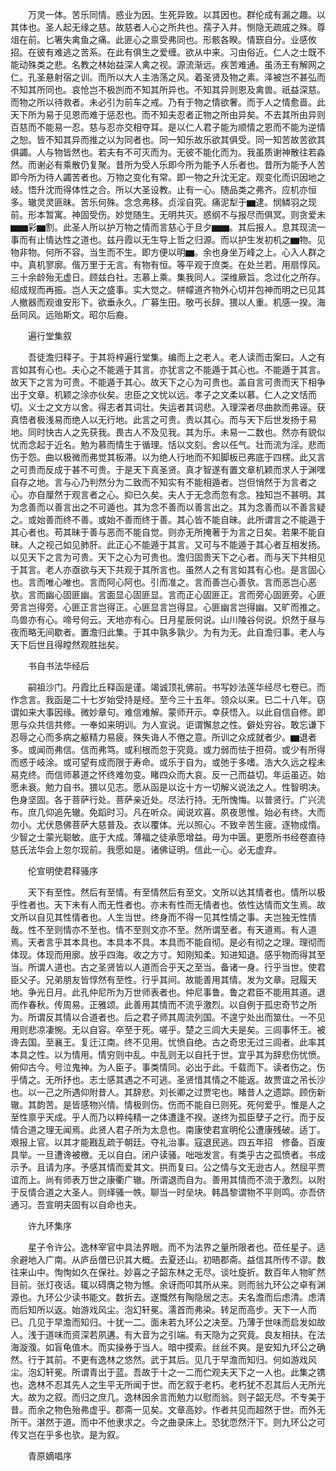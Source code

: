 <!-- { "loadSidebar": true } -->
　　万灵一体。苦乐同情。惑业为因。生死异致。以其因也。群伦成有漏之趣。以其体也。圣人起无缘之慈。故慈者人心之所共也。孺子入井。恻隐无疏戚之殊。尊俎在前。匕箸失禽鱼之痛。此匪心之禀受弗同也。形骸各睽。情窾自分。业感攸招。在彼有难逃之苦系。在此有俱生之爱缠。欲从中来。习由俗近。仁人之士既不能动殊类之悲。名教之林始益深人禽之视。源流渐远。疾苦难通。虽汤王有解网之仁。孔圣悬射宿之训。而所以大人主浩荡之风。着圣贤及物之素。泽被岂不甚弘而不知其所同也。哀怆岂不极剀而不知其所异也。不知其异则恩及禽兽。祇益深慈。而物之所以待救者。未必引为前车之戒。乃有于物之情欲奢。而于人之情愈啬。此天下所为易于见恩而难于惩忍也。而不知夫忍者正物之所由异矣。不去其所由异则百慈而不能易一忍。慈与忍亦交相夺耳。是以仁人君子能为顺情之恩而不能为逆情之恕。皆不知其异而推之以为同者也。同一知乐故乐欲其俱受。同一知苦故苦欲其俱蠲。人与物皆然也。若夫有不可灭而为。无彼不能化而为。我虽质谢神散往若淼然。而谢必有乘散仍复聚。昔所为受人乐即今所为能予人乐者也。昔所为能予人苦即今所为待人蠲苦者也。万物之变化有常。即一物之升沈无定。观变化而识因地之岐。悟升沈而得体性之合。所以大圣设教。止有一心。随品类之弗齐。应机亦恒多。辙灵灵匪昧。苦乐何殊。念念弗移。贞淫自究。痛泥犁于▆逮。悯鳞羽之现前。形本暂寓。神固受伤。妙觉随生。无明共灭。惑纲不与报尽而俱冥。则贪爱未▆▆彩▆割。此圣人所以护万物之情而言慈心于旦夕▆▆。其后报人。息其现流一事而有止情达性之道也。兹丹霞以无生导上哲之归源。而以护生发初机之▆物。见物非物。何所不容。当生而不生。即方便以明▆。余也身坐万峰之上。心入人群之中。真机寥廓。偕万里于无言。有物有恒。等平观于庶类。在处兰若。用扇惇风。三十余龄殆无虚日。顾兹白社。志慕上乘。集我同人。深维厥旨。念过化之所存。绍成规而再振。岂人天之盛事。实大觉之。帡幪道齐物外心切并包神而明之已见其人撤器而观谁安形下。欲垂永久。广募生田。敬丐长辞。猥以人重。机感一揆。海岳同风。远贻斯文。昭尔后裔。

　　遍行堂集叙

　　吾徒澹归释子。于其将梓遍行堂集。编而上之老人。老人读而击案曰。人之有言如其有心也。夫心之不能遁于其言。亦犹言之不能遁于其心也。不能遁于其言。故天下之言为可贵。不能遁于其心。故天下之心为可贵也。盖自言可贵而天下相争出于文章。机颖之涂亦伙矣。忠臣之文忧以远。孝子之文柔以慕。仁人之文恬而切。义士之文方以舍。得志者其词壮。失运者其词悲。入理深者尽曲款而弗诬。获真悟者极浅易而绝人以无行地。此言之可贵。贵以其心。而与天下后世发扬于易地。同时快古人之先获我。畏古人不及见我。其为乐。未易一二数也。然亦有貌似忧而念起于近名。勉为慕而情生于循理。恬以文刻。舍以任气。壮而流为淫。悲而伤于怨。曲以极微而弗觉其板滞。以为绝人行地而不知脚板已弗底于四楞。此又言之可贵而反成于甚不可贵。于是天下真圣贤。真才智遂有置文章机颖而求人于渊嘿自存之地。言与心乃判然分为二致而不知实有不能相遁者。岂但悄然于为言者之心。亦自厘然于观言者之心。抑已久矣。夫人于无念而忽有念。独知岂不甚明。其为念善而以善言出之不可遁也。其为念不善而以善言出之。其为念善而以不善言疑之。或始善而终不善。或始不善而终于善。其心皆不能自昧。此所谓言之不能遁于其心者也。苟其昧于善与恶而不能自觉。则亦无所掩著于为言之日矣。若果不能自昧。人之视己如见肺肝。此正心不能遁于其言。又可与不能遁于其心者互相发扬。以见天下之言为可贵。天下之心为可贵也。澹归固贵天下之心者。而与天下共相见于其言。老人亦亟欲与天下共观于其所言也。虽然人之有言如其有心也。是言固心也。言而唯心唯也。言而阿心阿也。引而准之。言而善岂心善欤。言而恶岂心恶欤。言而幽心固匪幽。言面显心固匪显。言而正心固匪正。言而旁心固匪旁。心匪旁言岂得旁。心匪正言岂得正。心匪显言岂得显。心匪幽言岂得幽。又旷而推之。鸟兽亦有心。啼号何云。天地亦有心。日月星辰何说。山川陵谷何说。炽然于昼与夜而略无间歇者。置澹归此集。于其中孰多孰少。为有为无。此自澹归事。老人与天下后世且得瞠然观胜拙矣。

　　书自书法华经后

　　嗣祖沙门。丹霞比丘释函是谨。竭诚顶礼佛前。书写妙法莲华经尽七卷已。而作念言。我函是二十七岁始受持是经。至今三十五年。领众以来。已二十八年。窃谓如来大事因缘。微妙章句。难信难解。蒙师开示。幸获悟入。以此自信自修。即思与众共信共修。一奉如来明训。为人宣说。讵谓懈怠之性。僻处穷谷。敢忘谦下忍辱之心而多病之躯精力易疲。殊失诲人不倦之意。所训之众成就者少。▆退者多。或闻而弗信。信而弗笃。或利根而忽于究竟。或力弱而怯于担荷。或少有所得而惑于岐涂。或可望有成而限于寿命。或乐于自为。或弛于多嗜。浩大久远之程未易克终。而信师慕道之怀终难勿变。睹四众而大哀。反一己而益切。年运虽迈。始愿未衰。勉力自书。猥以见志。愿从函是以讫十方一切解义说法之人。性智明决。色身坚固。各于菩萨行处。菩萨亲近处。尽法行持。无所愧悔。以普贤行。广兴流布。庶几仰追先辙。免蹈时习。凡在听众。闻说欢喜。夙夜思惟。始必有终。大而勿小。尤伏恳佛菩萨大慈普及。衣以覆体。光以照心。不致辛苦生疲。逐物成惰。少智之士蒙光聪敏。底于大成。薄福之徒承愿增益。毋为中匮。更愿所书经卷直待慈氏法华会上忽尔现前。我愿如是。诸佛证明。信此一心。必无虚弃。

　　伦宣明使君释骚序

　　天下有至性。然后有至情。有至情然后有至文。文所以达其情者也。情所以极乎性者也。天下未有人而无性者也。亦未有性而无情者也。依性达情而文生焉。故文所以自见其性情者也。人生当世。终身而不得一见其性情之事。夫岂独无性情哉。性不至则情亦不至也。情不至则文亦不至。然所谓至者。有天道焉。有人道焉。天者言乎其本具也。本具本不具。本具而不能自彻。是必有彻之之理。理彻而体现。体现而用廓。放乎四海。收之方寸。知刚知柔。知进知退。感乎物而得其至当。所谓人道也。古之圣贤皆以人道而合乎天之至当。备诸一身。行乎当世。使君臣父子。兄弟朋友皆惇然有至性。行乎其间。故能善用其情。发为文章。冠履天地。争光日月。此孔仲尼所为万世师表者也。仲尼事鲁。鲁之君臣不能用其道。退而作春秋。传周易。正雅颂。此善用其情而不流乎激烈。以自例于孤忠奇节之所为。所谓反其情以合道者也。后之君子师其周流列国。不遑宁处出而筮仕。一不见用则悲凉凄惋。无以自容。卒至于死。嗟乎。楚之三闾大夫是矣。三闾事怀王。被谗去国。至襄王。复迁江南。终不见用。忧愤自绝。古之奇忠无过三闾者。此率其本具之性。以为情用。情穷则中乱。中乱则无以自托于世。宜乎其为辞悲伤忧愤。俯仰古今。号泣鬼神。为人臣子。事类情同。必出于此。千载而下。读者伤之。伤乎情之。无所抒也。志士感其遇之不可逃。圣贤惜其情之不能返。故贾谊之吊长沙也。以一己之所遇仰附昔人。其辞悲。刘长卿之过贾宅也。睹昔人之遗踪。顾伤新辙。其韵苦。是皆感物兴情。情极则伤。伤而不能自已则死。死何爱乎。惟是人之至性禀乎天成。乎人而乃以粹纯精一之体遭逢不揆。遂终为孤臣孽子之行。而于反情合道之理无闻焉。此贤人君子所为太息也。南康使君宣明伦公遭康残破。适丁。艰报上官。以其才能戡乱疏于朝廷。夺礼治事。寇退民逃。四五年招　修备。百废具举。一旦遭谗被檄。无以自白。闭户读骚。咄咄发言。有类乎古之孤愤者。书成示予。且请为序。予感其情而爱其文。拱而复曰。公之情与文无逊古人。然屈平贾谊而上。尚有师表万世之康衢广辙。所谓退而自为。善用其情而不流于激烈。以附于反情合道之大圣人。则绎骚一帙。聊当一时垒块。韩昌黎谓物不平则鸣。亦吾侪通习。吾宣明夫固有以自命也夫。

　　许九环集序

　　星子令许公。逸林宰官中具法界眼。而不为法界之量所限者也。莅任星子。适余避地入广南。从庐岳僧已识其大概。去夏还山。初晤郡斋。益信其所传不谬。数往来山中。恂恂如久在保社。妙喜之子韶东林之无尽。谈吐旋折。数百年人物旷然目前。张灯夜话。辄以碍膺之物为憾。余讶而叩其所从来。则而翁九环公之卓有渊源也。九环公少读书能文。数折去。遂慨然有陶隐居之志。夫名澹而后虑清。虑清而后知所以返。始游戏风尘。泡幻轩冕。濡首而弗染。转足而高步。天下一人而已。几见于早澹而知归。十犹一二。面未若九环公之决至。乃薄于世味而启发如故人。浅于道味而资深若夙遘。有大音为之引端。有天隐为之究竟。良友相扶。在法海漩澓。如盲龟值木。而实操券于当人。暗中摸索。丝丝不爽。是安知九环公之确然。行于其前。不更有逸林之悠然。武于其后。见几于早澹而知归。何如游戏风尘。泡幻轩冕。所谓青出于蓝。吾故于十之一二而伫观夫天下之一人也。此集之镌也。逸林不忍其先人之生平无所闻于世。而乞叙于老朽。老朽犹不忍其后人无所光大。故为之叙。而归之庶几。逸林因余言而勉力以慰而翁。则子韶无尽。不专美于昔。而余之物色殆弗虚乎。郡斋一见矣。文章高妙。作者共见而超然于世。而外无所干。湛然于道。而中不他隶求之。今之曲录床上。恐犹恧然汗下。则九环公之可传又岂在乎多也欤。是为叙。

　　青原嫡唱序

